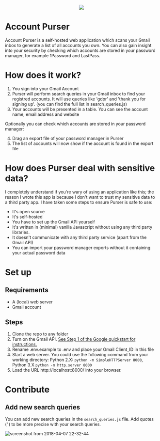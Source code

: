 <p align="center">
  <img src="https://user-images.githubusercontent.com/3017676/47713102-ba33be80-dc39-11e8-9e35-733c3b891b23.png">
</p>

# Account Purser
Account Purser is a self-hosted web application which scans your Gmail inbox to generate a list of all accounts you own. You can also gain insight into your security by checking which accounts are stored in your password manager, for example 1Password and LastPass.

# How does it work?
1. You sign into your Gmail Account
2. Purser will perform search queries in your Gmail inbox to find your registred accounts. It will use queries like 'gdpr' and 'thank you for signing up'. (you can find the full list in search_queries.js)
3. Your accounts will be presented in a table. You can see the account name, email address and website

Optionally you can check which accounts are stored in your password manager:

4. Drag an export file of your password manager in Purser
5. The list of accounts will now show if the account is found in the export file

# How does Purser deal with sensitive data?
I completely understand if you're wary of using an application like this; the reason I wrote this app is because I don't want to trust my sensitive data to a third party app. I have taken some steps to ensure Purser is safe to use:

* It's open source
* It's self-hosted
* You have to set up the Gmail API yourself
* It's written in (minimal) vanilla Javascript without using any third party libraries.
* It doesn't communicate with any third party service (apart from the Gmail API)
* You can import your password manager exports without it containing your actual password data

# Set up
## Requirements
* A (local) web server
* Gmail account

## Steps
1. Clone the repo to any folder
2. Turn on the Gmail API. [See Step 1 of the Google quickstart for instructions.](https://developers.google.com/gmail/api/quickstart/js)
3. Rename .env.example to .env and place your Gmail Client_ID in this file
4. Start a web server. You could use the following command from your working directory: Python 2.X: `python -m SimpleHTTPServer 8000`, Python 3.X `python -m http.server 8000`
5. Load the URL http://localhost:8000/ into your browser.

# Contribute
## Add new search queries
You can add new search queries in the `search_queries.js` file. Add quotes (") to be more precise with your search queries.

![screenshot from 2018-04-07 22-32-44](https://user-images.githubusercontent.com/3017676/38460098-a3fdc6f6-3ab3-11e8-84ce-92a0c9c0949e.png)
